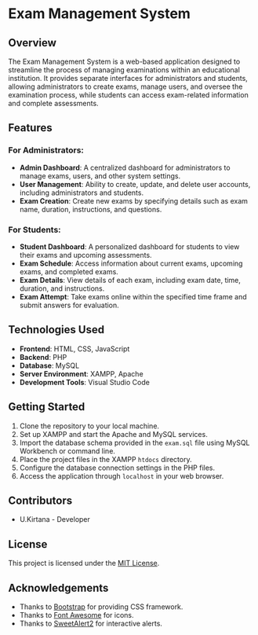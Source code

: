 # Exam Management System

## Overview

The Exam Management System is a web-based application designed to streamline the process of managing examinations within an educational institution. It provides separate interfaces for administrators and students, allowing administrators to create exams, manage users, and oversee the examination process, while students can access exam-related information and complete assessments.

## Features

### For Administrators:

- **Admin Dashboard**: A centralized dashboard for administrators to manage exams, users, and other system settings.
- **User Management**: Ability to create, update, and delete user accounts, including administrators and students.
- **Exam Creation**: Create new exams by specifying details such as exam name, duration, instructions, and questions.

### For Students:

- **Student Dashboard**: A personalized dashboard for students to view their exams and upcoming assessments.
- **Exam Schedule**: Access information about current exams, upcoming exams, and completed exams.
- **Exam Details**: View details of each exam, including exam date, time, duration, and instructions.
- **Exam Attempt**: Take exams online within the specified time frame and submit answers for evaluation.

## Technologies Used

- **Frontend**: HTML, CSS, JavaScript
- **Backend**: PHP
- **Database**: MySQL
- **Server Environment**: XAMPP, Apache
- **Development Tools**: Visual Studio Code

## Getting Started

1. Clone the repository to your local machine.
2. Set up XAMPP and start the Apache and MySQL services.
3. Import the database schema provided in the `exam.sql` file using MySQL Workbench or command line.
4. Place the project files in the XAMPP `htdocs` directory.
5. Configure the database connection settings in the PHP files.
6. Access the application through `localhost` in your web browser.

## Contributors

- U.Kirtana - Developer

## License

This project is licensed under the [MIT License](LICENSE).

## Acknowledgements

- Thanks to [Bootstrap](https://getbootstrap.com/) for providing CSS framework.
- Thanks to [Font Awesome](https://fontawesome.com/) for icons.
- Thanks to [SweetAlert2](https://sweetalert2.github.io/) for interactive alerts.

